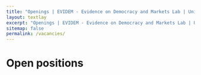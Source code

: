 ```yaml
---
title: "Openings | EVIDEM - Evidence on Democracy and Markets Lab | University of Münster"
layout: textlay
excerpt: "Openings | EVIDEM - Evidence on Democracy and Markets Lab | University of Münster"
sitemap: false
permalink: /vacancies/
---
```


# Open positions
